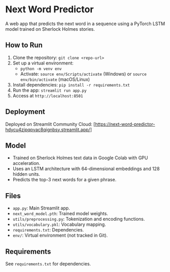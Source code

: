 # Next Word Predictor

A web app that predicts the next word in a sequence using a PyTorch LSTM model trained on Sherlock Holmes stories.

## How to Run
1. Clone the repository: `git clone <repo-url>`
2. Set up a virtual environment:
   - `python -m venv env`
   - Activate: `source env/Scripts/activate` (Windows) or `source env/bin/activate` (macOS/Linux)
3. Install dependencies: `pip install -r requirements.txt`
4. Run the app: `streamlit run app.py`
5. Access at `http://localhost:8501`

## Deployment
Deployed on Streamlit Community Cloud: [https://next-word-predictor-hdycu4zjpqpvac8qignbsy.streamlit.app/]

## Model
- Trained on Sherlock Holmes text data in Google Colab with GPU acceleration.
- Uses an LSTM architecture with 64-dimensional embeddings and 128 hidden units.
- Predicts the top-3 next words for a given phrase.

## Files
- `app.py`: Main Streamlit app.
- `next_word_model.pth`: Trained model weights.
- `utils/preprocessing.py`: Tokenization and encoding functions.
- `utils/vocabulary.pkl`: Vocabulary mapping.
- `requirements.txt`: Dependencies.
- `env/`: Virtual environment (not tracked in Git).

## Requirements
See `requirements.txt` for dependencies.

